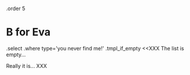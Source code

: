 .order 5

# B for Eva

.select
  .where type='you never find me!'
  .tmpl_if_empty <<XXX
The list is empty...

Really it is...
XXX

